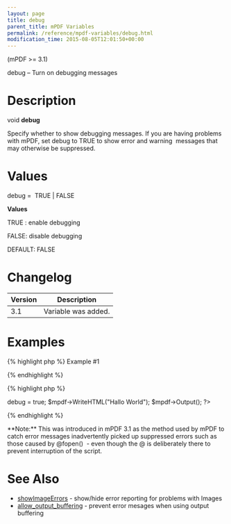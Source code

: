 ```yaml
---
layout: page
title: debug
parent_title: mPDF Variables
permalink: /reference/mpdf-variables/debug.html
modification_time: 2015-08-05T12:01:50+00:00
---
```


(mPDF &gt;= 3.1)

debug – Turn on debugging messages

# Description

void **debug**

Specify whether to show debugging messages. If you are having problems with mPDF, set <span class="parameter">debug</span> to TRUE to show error and warning  messages that may otherwise be suppressed.

# Values

<span class="parameter">debug</span> =  <span class="smallblock">TRUE </span>| <span class="smallblock">FALSE</span>

**Values**

<span class="smallblock">TRUE </span>: enable debugging

<span class="smallblock">FALSE</span>: disable debugging

<span class="smallblock">DEFAULT</span>: <span class="smallblock">FALSE</span>

# Changelog

<table class="table"> <thead>
<tr> <th>Version</th><th>Description</th> </tr>
</thead> <tbody>
<tr>
<td>3.1</td>
<td>Variable was added.</td>
</tr>
</tbody> </table>

# Examples

{% highlight php %}
Example #1

{% endhighlight %}

{% highlight php %}
<?php

include("// Require composer autoload
require_once __DIR__ . '/vendor/autoload.php';");

$mpdf = new mPDF();

$mpdf->debug = true;

$mpdf->WriteHTML("Hallo World");

$mpdf->Output();

?>
{% endhighlight %}

<div class="alert alert-info" role="alert">**Note:** This was introduced in mPDF 3.1 as the method used by mPDF to catch error messages inadvertently picked up suppressed errors such as those caused by @fopen()  - even though the @ is deliberately there to prevent interruption of the script.</div>

# See Also

<ul>
<li class="manual_boxlist"><a href="{{ "/reference/mpdf-variables/showimageerrors.html" | prepend: site.baseurl }}">showImageErrors</a> - show/hide error reporting for problems with Images</li>
<li class="manual_boxlist"><a href="{{ "/reference/mpdf-variables/allow-output-buffering.html" | prepend: site.baseurl }}">allow_output_buffering</a> - prevent error mesages when using output buffering</li>
</ul>

